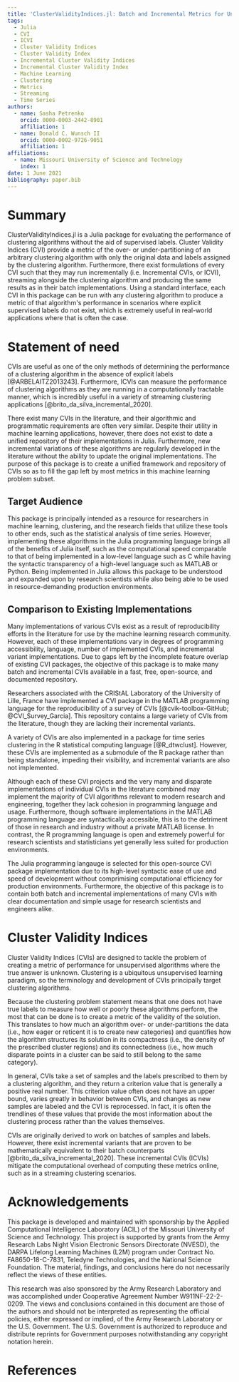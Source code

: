 ```yaml
---
title: 'ClusterValidityIndices.jl: Batch and Incremental Metrics for Unsupervised Learning'
tags:
  - Julia
  - CVI
  - ICVI
  - Cluster Validity Indices
  - Cluster Validity Index
  - Incremental Cluster Validity Indices
  - Incremental Cluster Validity Index
  - Machine Learning
  - Clustering
  - Metrics
  - Streaming
  - Time Series
authors:
  - name: Sasha Petrenko
    orcid: 0000-0003-2442-8901
    affiliation: 1
  - name: Donald C. Wunsch II
    orcid: 0000-0002-9726-9051
    affiliation: 1
affiliations:
  - name: Missouri University of Science and Technology
    index: 1
date: 1 June 2021
bibliography: paper.bib
---
```


# Summary

ClusterValidityIndices.jl is a Julia package for evaluating the performance of clustering algorithms without the aid of supervised labels.
Cluster Validity Indices (CVI) provide a metric of the over- or under-partitioning of an arbitrary clustering algorithm with only the original data and labels assigned by the clustering algorithm.
Furthermore, there exist formulations of every CVI such that they may run incrementally (i.e. Incremental CVIs, or ICVI), streaming alongside the clustering algorithm and producing the same results as in their batch implementations.
Using a standard interface, each CVI in this package can be run with any clustering algorithm to produce a metric of that algorithm's performance in scenarios where explicit supervised labels do not exist, which is extremely useful in real-world applications where that is often the case.

# Statement of need

CVIs are useful as one of the only methods of determining the performance of a clustering algorithm in the absence of explicit labels [@ARBELAITZ2013243].
Furthermore, ICVIs can measure the performance of clustering algorithms as they are running in a computationally tractable manner, which is incredibly useful in a variety of streaming clustering applications [@brito_da_silva_incremental_2020].

There exist many CVIs in the literature, and their algorithmic and programmatic requirements are often very similar.
Despite their utility in machine learning applications, however, there does not exist to date a unified repository of their implementations in Julia.
Furthermore, new incremental variations of these algorithms are regularly developed in the literature without the ability to update the original implementations.
The purpose of this package is to create a unified framework and repository of CVIs so as to fill the gap left by most metrics in this machine learning problem subset.

## Target Audience

This package is principally intended as a resource for researchers in machine learning, clustering, and the research fields that utilize these tools to other ends, such as the statistical analysis of time series.
However, implementing these algorithms in the Julia programming language brings all of the benefits of Julia itself, such as the computational speed comparable to that of being implemented in a low-level language such as C while having the syntactic transparency of a high-level language such as MATLAB or Python.
Being implemented in Julia allows this package to be understood and expanded upon by research scientists while also being able to be used in resource-demanding production environments.

## Comparison to Existing Implementations

Many implementations of various CVIs exist as a result of reproducibility efforts in the literature for use by the machine learning research community.
However, each of these implementations vary in degrees of programming accessibility, language, number of implemented CVIs, and incremental variant implementations.
Due to gaps left by the incomplete feature overlap of existing CVI packages, the objective of this package is to make many batch and incremental CVIs available in a fast, free, open-source, and documented repository.

Researchers associated with the CRIStAL Laboratory of the University of Lille, France have implemented a CVI package in the MATLAB programming language for the reproducibility of a survey of CVIs [@cvik-toolbox-GitHub; @CVI_Survey_Garcia].
This repository contains a large variety of CVIs from the literature, though they are lacking their incremental variants.

A variety of CVIs are also implemented in a package for time series clustering in the R statistical computing language [@R_dtwclust].
However, these CVIs are implemented as a submodule of the R package rather than being standalone, impeding their visibility, and incremental variants are also not implemented.

Although each of these CVI projects and the very many and disparate implementations of individual CVIs in the literature combined may implement the majority of CVI algorithms relevant to modern research and engineering, together they lack cohesion in programming language and usage.
Furthermore, though software implementations in the MATLAB programming language are syntactically accessible, this is to the detriment of those in research and industry without a private MATLAB license.
In contrast, the R programming language is open and extremely powerful for research scientists and statisticians yet generally less suited for production environments.

The Julia programming langauge is selected for this open-source CVI package implementation due to its high-level syntactic ease of use and speed of development without comprimising computational efficiency for production environments.
Furthermore, the objective of this package is to contain both batch and incremental implementations of many CVIs with clear documentation and simple usage for research scientists and engineers alike.

# Cluster Validity Indices

Cluster Validity Indices (CVIs) are designed to tackle the problem of creating a metric of performance for unsupervised algorithms where the true answer is unknown.
Clustering is a ubiquitous unsupervised learning paradigm, so the terminology and development of CVIs principally target clustering algorithms.

Because the clustering problem statement means that one does not have true labels to measure how well or poorly these algorithms perform, the most that can be done is to create a metric of the validity of the solution.
This translates to how much an algorithm over- or under-partitions the data (i.e., how eager or reticent it is to create new categories) and quantifies how the algorithm structures its solution in its compactness (i.e., the density of the prescribed cluster regions) and its connectedness (i.e., how much disparate points in a cluster can be said to still belong to the same category).

In general, CVIs take a set of samples and the labels prescribed to them by a clustering algorithm, and they return a criterion value that is generally a positive real number.
This criterion value often does not have an upper bound, varies greatly in behavior between CVIs, and changes as new samples are labeled and the CVI is reprocessed.
In fact, it is often the trendlines of these values that provide the most information about the clustering process rather than the values themselves.

CVIs are originally derived to work on batches of samples and labels.
However, there exist incremental variants that are proven to be mathematically equivalent to their batch counterparts [@brito_da_silva_incremental_2020].
These incremental CVIs (ICVIs) mitigate the computational overhead of computing these metrics online, such as in a streaming clustering scenarios.

# Acknowledgements

This package is developed and maintained with sponsorship by the Applied Computational Intelligence Laboratory (ACIL) of the Missouri University of Science and Technology.
This project is supported by grants from the Army Research Labs Night Vision Electronic Sensors Directorate (NVESD), the DARPA Lifelong Learning Machines (L2M) program under Contract No. FA8650-18-C-7831, Teledyne Technologies, and the National Science Foundation.
The material, findings, and conclusions here do not necessarily reflect the views of these entities.

This research was also sponsored by the Army Research Laboratory and was accomplished under Cooperative Agreement Number W911NF-22-2-0209.
The views and conclusions contained in this document are those of the authors and should not be interpreted as representing the official policies, either expressed or implied, of the Army Research Laboratory or the U.S. Government.
The U.S. Government is authorized to reproduce and distribute reprints for Government purposes notwithstanding any copyright notation herein.

# References